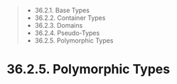 > * 36.2.1. Base Types
> * 36.2.2. Container Types
> * 36.2.3. Domains
> * 36.2.4. Pseudo-Types
> * 36.2.5. Polymorphic Types


# 36.2.5. Polymorphic Types

> 